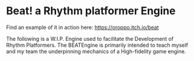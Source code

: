 # Beat! a Rhythm platformer Engine

Find an example of it in action here:
https://oroppo.itch.io/beat

The following is a W.I.P. Engine used to facilitate the Development of Rhythm Platformers.
The BEATEngine is primarily intended to teach myself and my team the underpinning mechanics of a High-fidelity game engine.
